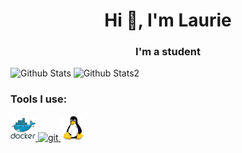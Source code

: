 <h1 align="center">Hi 👋, I'm Laurie</h1>
<h3 align="center">I'm a student</h3>

![Github Stats](https://github-readme-stats.vercel.app/api?username=Pecunia201&include_all_commits=true&hide_rank=true&hide_title=true&count_private=true&hide_border=true&show_icons=true&disable_animations=true)
![Github Stats2](https://github-readme-stats.vercel.app/api/top-langs/?username=Pecunia201&layout=compact&hide_title=true&count_private=true&hide_border=true&disable_animations=true)

<h3 align="left">Tools I use:</h3>
<p align="left"> <a href="https://www.docker.com/" target="_blank" rel="noreferrer"> <img src="https://raw.githubusercontent.com/devicons/devicon/master/icons/docker/docker-original-wordmark.svg" alt="docker" width="40" height="40"/> </a> <a href="https://git-scm.com/" target="_blank" rel="noreferrer"> <img src="https://www.vectorlogo.zone/logos/git-scm/git-scm-icon.svg" alt="git" width="40" height="40"/> </a> <a href="https://www.linux.org/" target="_blank" rel="noreferrer"> <img src="https://raw.githubusercontent.com/devicons/devicon/master/icons/linux/linux-original.svg" alt="linux" width="40" height="40"/> </a> </p>
